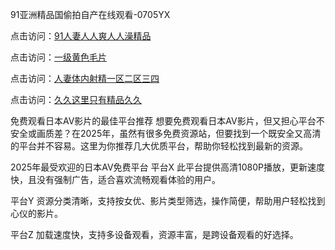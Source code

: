 91亚洲精品国偷拍自产在线观看-0705YX

点击访问：<a href="https://bsdf-5f5.pages.dev/">91人妻人人爽人人澡精品</a>

点击访问：<a href="https://cfad.pages.dev/">一级黄色毛片</a>

点击访问：<a href="https://gfd-5xg.pages.dev/">人妻体内射精一区二区三四</a>

点击访问：<a href="https://fdhf-454.pages.dev/">久久这里只有精品久久</a>

免费观看日本AV影片的最佳平台推荐
想要免费观看日本AV影片，但又担心平台不安全或画质差？在2025年，虽然有很多免费资源站，但要找到一个既安全又高清的平台并不容易。这里为你推荐几大优质平台，帮助你轻松找到最新的资源。

2025年最受欢迎的日本AV免费平台
平台X
此平台提供高清1080P播放，更新速度快，且没有强制广告，适合喜欢流畅观看体验的用户。

平台Y
资源分类清晰，支持按女优、影片类型筛选，操作简便，帮助用户轻松找到心仪的影片。

平台Z
加载速度快，支持多设备观看，资源丰富，是跨设备观看的好选择。

<span style="display:none;">[Canonical link](https://github.com/sau20250705/sau7 ）</span>

